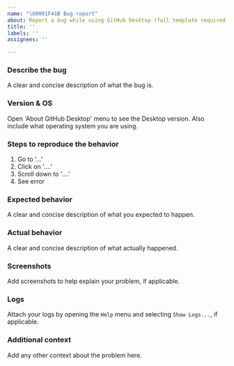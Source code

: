 ```yaml
---
name: "\U0001F41B Bug report"
about: Report a bug while using GitHub Desktop (full template required)
title: ''
labels: ''
assignees: ''

---
```


### Describe the bug

A clear and concise description of what the bug is.


<!-- Important: Read First -->

<!-- If you are using the appimage/deb/rpm from the release page make sure you have the very latest version that is available. Check the releases page to see if there are new updates available: https://github.com/shiftkey/desktop/releases -->


### Version & OS

Open 'About GitHub Desktop' menu to see the Desktop version. Also include what operating system you are using.

### Steps to reproduce the behavior

1. Go to '...'
2. Click on '....'
3. Scroll down to '....'
4. See error

### Expected behavior

A clear and concise description of what you expected to happen.

### Actual behavior

A clear and concise description of what actually happened.

### Screenshots

Add screenshots to help explain your problem, if applicable.

### Logs

Attach your logs by opening the `Help` menu and selecting `Show Logs...`, if applicable.

### Additional context

Add any other context about the problem here.
